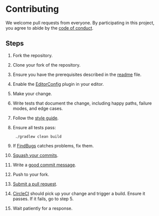 # Contributing

We welcome pull requests from everyone. By participating in this project, you agree to abide by the [code of conduct](https://github.com/AusDTO/spring-security-stateless/blob/master/CODE_OF_CONDUCT.md).

## Steps

1. Fork the repository.

2. Clone your fork of the repository.

3. Ensure you have the prerequisites described in the [readme](https://github.com/AusDTO/spring-security-stateless/blob/master/README.md) file.  

4. Enable the [EditorConfig](http://editorconfig.org/) plugin in your editor.

5. Make your change.

6. Write tests that document the change, including happy paths, failure modes, and edge cases.

7. Follow the [style guide](http://www.oracle.com/technetwork/java/codeconvtoc-136057.html).

8. Ensure all tests pass:

        ./gradlew clean build

9. If [FindBugs](http://findbugs.sourceforge.net/) catches problems, fix them.

10. [Squash your commits](https://git-scm.com/book/en/v2/Git-Tools-Rewriting-History#Squashing-Commits).

11. Write a [good commit message](http://tbaggery.com/2008/04/19/a-note-about-git-commit-messages.html).

12. Push to your fork.

13. [Submit a pull request](https://github.com/AusDTO/spring-security-stateless/compare/).

14. [CircleCI](https://circleci.com/gh/AusDTO/spring-security-stateless) should pick up your change and trigger a build. Ensure it passes. If it fails, go to step 5.

15. Wait patiently for a response.
